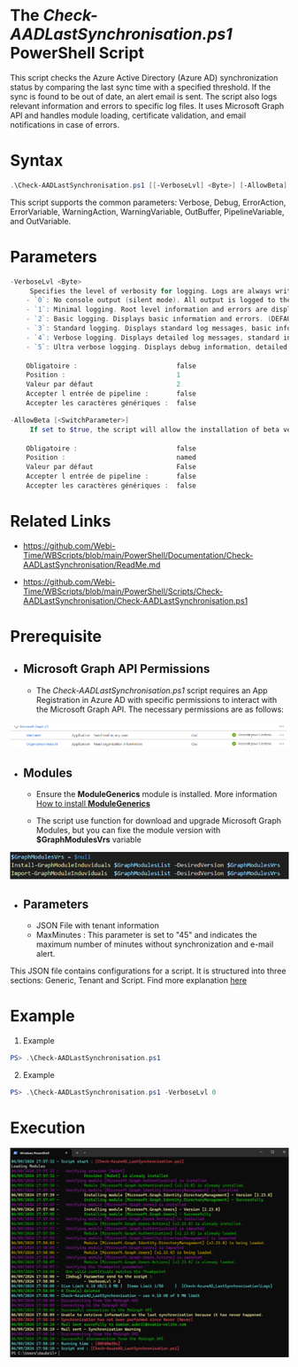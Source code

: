 ﻿# The *Check-AADLastSynchronisation.ps1* PowerShell Script

This script checks the Azure Active Directory (Azure AD) synchronization status by comparing the last sync time with a specified threshold. 
If the sync is found to be out of date, an alert email is sent. The script also logs relevant information and errors to specific log files. 
It uses Microsoft Graph API and handles module loading, certificate validation, and email notifications in case of errors.

# Syntax
```powershell
.\Check-AADLastSynchronisation.ps1 [[-VerboseLvl] <Byte>] [-AllowBeta] [<CommonParameters>]
```

This script supports the common parameters: Verbose, Debug, ErrorAction, ErrorVariable, WarningAction, 
WarningVariable, OutBuffer, PipelineVariable, and OutVariable.

# Parameters
```powershell
-VerboseLvl <Byte>
     Specifies the level of verbosity for logging. Logs are always written to a file, but console output varies:
    - `0`: No console output (silent mode). All output is logged to the file.
    - `1`: Minimal logging. Root level information and errors are displayed.
    - `2`: Basic logging. Displays basic information and errors. (DEFAULT)
    - `3`: Standard logging. Displays standard log messages, basic information, and errors.
    - `4`: Verbose logging. Displays detailed log messages, standard information, and errors.
    - `5`: Ultra verbose logging. Displays debug information, detailed log messages, standard information, and errors.
    
    Obligatoire :                         false
    Position :                            1
    Valeur par défaut                     2
    Accepter l entrée de pipeline :       false
    Accepter les caractères génériques :  false
```
```powershell
-AllowBeta [<SwitchParameter>]
     If set to $true, the script will allow the installation of beta versions of Microsoft Graph modules. By default, it is set to $false.
    
    Obligatoire :                         false
    Position :                            named
    Valeur par défaut                     False
    Accepter l entrée de pipeline :       false
    Accepter les caractères génériques :  false
```


# Related Links
- https://github.com/Webi-Time/WBScripts/blob/main/PowerShell/Documentation/Check-AADLastSynchronisation/ReadMe.md

- https://github.com/Webi-Time/WBScripts/blob/main/PowerShell/Scripts/Check-AADLastSynchronisation/Check-AADLastSynchronisation.ps1
# Prerequisite
- ## Microsoft Graph API Permissions
	- The *Check-AADLastSynchronisation.ps1* script requires an App Registration in Azure AD with specific permissions to interact with the Microsoft Graph API. The necessary permissions are as follows:

<p align='center'>
<img src='Check-AADLastSynchronisation-Right.png' alt='Check-AADLastSynchronisation permissions' width='auto' height='auto' />
</p>

- ## Modules
	- Ensure the **ModuleGenerics** module is installed. More information [How to install **ModuleGenerics**](/PowerShell/README.md)

	- The script use function for download and upgrade Microsoft Graph Modules, but you can fixe the module version with **$GraphModulesVrs** variable
<p align='center'>
<img src='/Datas/Images/FixMsGraphModuleVersion.png' alt='FixMsGraphModuleVersion' width='auto' height='auto' />
</p>

- ## Parameters
	- JSON File with tenant information
	- MaxMinutes : This parameter is set to "45" and indicates the maximum number of minutes without synchronization and e-mail alert.

This JSON file contains configurations for a script. It is structured into three sections: Generic, Tenant and Script. Find more explanation [here](/PowerShell/README.md)

# Example

1. Example
```powershell
PS> .\Check-AADLastSynchronisation.ps1
```

2. Example
```powershell
PS> .\Check-AADLastSynchronisation.ps1 -VerboseLvl 0
```
# Execution
<img src='Check-AADLastSynchronisation-Execution.png' alt='Check-AADLastSynchronisation-Execution' width='auto' height='auto' />

